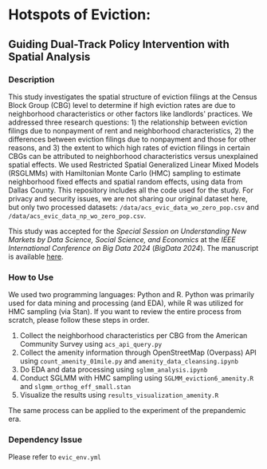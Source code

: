 # Hotspots of Eviction: 
## Guiding Dual-Track Policy Intervention with Spatial Analysis

### Description
This study investigates the spatial structure of eviction filings at the Census Block Group (CBG) level to determine if high eviction rates are due to neighborhood characteristics or other factors like landlords' practices. We addressed three research questions: 1) the relationship between eviction filings due to nonpayment of rent and neighborhood characteristics, 2) the differences between eviction filings due to nonpayment and those for other reasons, and 3) the extent to which high rates of eviction filings in certain CBGs can be attributed to neighborhood characteristics versus unexplained spatial effects. We used Restricted Spatial Generalized Linear Mixed Models (RSGLMMs) with Hamiltonian Monte Carlo (HMC) sampling to estimate neighborhood fixed effects and spatial random effects, using data from Dallas County. This repository includes all the code used for the study. For privacy and security issues, we are not sharing our original dataset here, but only two processed datasets: ```/data/acs_evic_data_wo_zero_pop.csv``` and ```/data/acs_evic_data_np_wo_zero_pop.csv```.

This study was accepted for the *Special Session on Understanding New Markets by Data Science, Social Science, and Economics* at the *IEEE International Conference on Big Data 2024* (*BigData 2024*). The manuscript is available [here](https://pike.psu.edu/publications/bigdata24-evict.pdf).

### How to Use
We used two programming languages: Python and R. Python was primarily used for data mining and processing (and EDA), while R was utilized for HMC sampling (via Stan). If you want to review the entire process from scratch, please follow these steps in order.

1. Collect the neighborhood characteristics per CBG from the American Community Survey using ```acs_api_query.py```
2. Collect the amenity information through OpenStreetMap (Overpass) API using ```count_amenity_01mile.py``` and ```amenity_data_cleansing.ipynb```
3. Do EDA and data processing using ```sglmm_analysis.ipynb```
4. Conduct SGLMM with HMC sampling using ```SGLMM_eviction6_amenity.R``` and ```slgmm_orthog_eff_small.stan```
5. Visualize the results using ```results_visualization_amenity.R```

The same process can be applied to the experiment of the prepandemic era.

### Dependency Issue
Please refer to ```evic_env.yml ```
